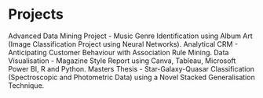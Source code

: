 # Projects
Advanced Data Mining Project - Music Genre Identification using Album Art (Image Classification Project using Neural Networks).
Analytical CRM - Anticipating Customer Behaviour with Association Rule Mining.
Data Visualisation - Magazine Style Report using Canva, Tableau, Microsoft Power BI, R and Python.
Masters Thesis - Star-Galaxy-Quasar Classification (Spectroscopic and Photometric Data) using a Novel Stacked Generalisation Technique. 
